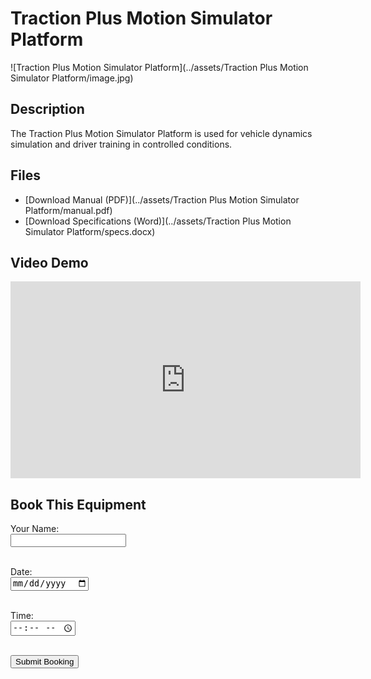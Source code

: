 # Traction Plus Motion Simulator Platform

![Traction Plus Motion Simulator Platform](../assets/Traction Plus Motion Simulator Platform/image.jpg)

## Description
The Traction Plus Motion Simulator Platform is used for vehicle dynamics simulation and driver training in controlled conditions.

## Files
- [Download Manual (PDF)](../assets/Traction Plus Motion Simulator Platform/manual.pdf)
- [Download Specifications (Word)](../assets/Traction Plus Motion Simulator Platform/specs.docx)

## Video Demo
<iframe width="560" height="315" src="https://www.youtube.com/embed/YOUTUBE_VIDEO_ID " frameborder="0" allowfullscreen></iframe>

## Book This Equipment

<form action="mailto:your-email@example.com" method="post" enctype="text/plain">
  <label>Your Name:</label><br>
  <input type="text" name="name"><br><br>

  <label>Date:</label><br>
  <input type="date" name="date"><br><br>

  <label>Time:</label><br>
  <input type="time" name="time"><br><br>

  <input type="submit" value="Submit Booking">
</form>
